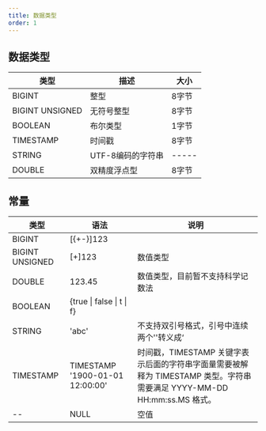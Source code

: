 ```yaml
---
title: 数据类型
order: 1
---
```


## 数据类型

| 类型              | 描述              | 大小  |
|-----------------| ----------------- | ----- |
| BIGINT          | 整型              | 8字节 |
| BIGINT UNSIGNED | 无符号整型        | 8字节 |
| BOOLEAN         | 布尔类型          | 1字节 |
| TIMESTAMP       | 时间戳            | 8字节 |
| STRING          | UTF-8编码的字符串 | ----- |
| DOUBLE          | 双精度浮点型      | 8字节 |

## 常量

| 类型              | 语法                                    | 说明                                                 |
|-----------------|---------------------------------------|----------------------------------------------------|
| BIGINT          | \[{+\-}\]123                          |                                           |      数值类型                |
| BIGINT UNSIGNED | [+]123                                | 数值类型                                               |
| DOUBLE          | 123.45                                | 数值类型，目前暂不支持科学记数法                          |
| BOOLEAN         | {true &#124; false &#124; t &#124; f} |                                           |
| STRING          | 'abc'                                 | 不支持双引号格式，引号中连续两个''转义成‘                    |
| TIMESTAMP       | TIMESTAMP '1900-01-01 12:00:00'       | 时间戳，TIMESTAMP 关键字表示后面的字符串字面量需要被解释为 TIMESTAMP 类型。字符串需要满足 YYYY-MM-DD HH:mm:ss.MS 格式。 |
| --              | NULL                                  | 空值                                                 |

